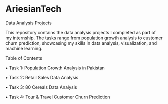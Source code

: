 # AriesianTech 

Data Analysis Projects

This repository contains the data analysis projects I completed as part of my internship. The tasks range from population growth analysis to customer churn prediction, showcasing my skills in data analysis, visualization, and machine learning.

Table of Contents

•	Task 1: Population Growth Analysis in Pakistan

•	Task 2: Retail Sales Data Analysis

•	Task 3: 80 Cereals Data Analysis

•	Task 4: Tour & Travel Customer Churn Prediction

